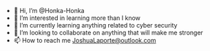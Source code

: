 - 👋 Hi, I’m @Honka-Honka
- 👀 I’m interested in learning more than I know
- 🌱 I’m currently learning anything related to cyber security
- 💞️ I’m looking to collaborate on anything that will make me stronger
- 📫 How to reach me JoshuaLaporte@outlook.com

<!---
Honka-Honka/Honka-Honka is a ✨ special ✨ repository because its `README.md` (this file) appears on your GitHub profile.
You can click the Preview link to take a look at your changes.
--->
